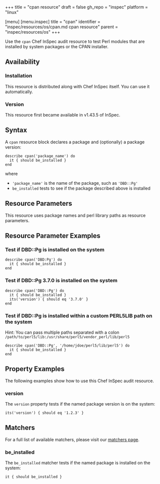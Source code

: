 +++
title = "cpan resource"
draft = false
gh_repo = "inspec"
platform = "linux"

[menu]
  [menu.inspec]
    title = "cpan"
    identifier = "inspec/resources/os/cpan.md cpan resource"
    parent = "inspec/resources/os"
+++

Use the `cpan` Chef InSpec audit resource to test Perl modules that are installed by system packages or the CPAN installer.

## Availability

### Installation

This resource is distributed along with Chef InSpec itself. You can use it automatically.

### Version

This resource first became available in v1.43.5 of InSpec.

## Syntax

A `cpan` resource block declares a package and (optionally) a package version:

    describe cpan('package_name') do
      it { should be_installed }
    end

where

- `'package_name'` is the name of the package, such as `'DBD::Pg'`
- `be_installed` tests to see if the package described above is installed

## Resource Parameters

This resource uses package names and perl library paths as resource parameters.

## Resource Parameter Examples

### Test if DBD::Pg is installed on the system

    describe cpan('DBD:Pg') do
      it { should be_installed }
    end

### Test if DBD::Pg 3.7.0 is installed on the system

    describe cpan('DBD::Pg') do
      it { should be_installed }
      its('version') { should eq '3.7.0' }
    end

### Test if DBD::Pg is installed within a custom PERL5LIB path on the system

Hint: You can pass multiple paths separated with a colon
`/path/to/perl5/lib:/usr/share/perl5/vendor_perl/lib/perl5`

    describe cpan('DBD::Pg', '/home/jdoe/perl5/lib/perl5') do
      it { should be_installed }
    end

## Property Examples

The following examples show how to use this Chef InSpec audit resource.

### version

The `version` property tests if the named package version is on the system:

    its('version') { should eq '1.2.3' }

## Matchers

For a full list of available matchers, please visit our [matchers page](/inspec/matchers/).

### be_installed

The `be_installed` matcher tests if the named package is installed on the system:

    it { should be_installed }
